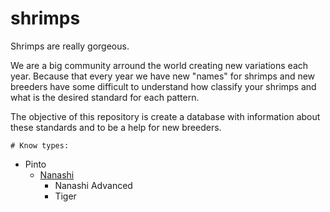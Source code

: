 # shrimps

Shrimps are really gorgeous.

We are a big community arround the world creating new variations each year. Because that every year we have new "names" for shrimps and new breeders have some difficult to understand how classify your shrimps and what is the desired standard for each pattern.

The objective of this repository is create a database with information about these standards and to be a help for new breeders.

    # Know types:
- Pinto
    - [Nanashi](./nanashi.md)
        - Nanashi Advanced
        - Tiger

